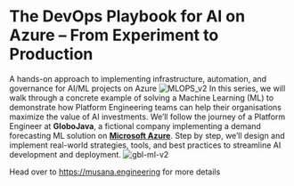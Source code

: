 # The DevOps Playbook for AI on Azure – From Experiment to Production
A hands-on approach to implementing infrastructure, automation, and governance for AI/ML projects on Azure
![MLOPS_v2](https://github.com/user-attachments/assets/4a936169-54a3-4605-8528-96fb25b3c09a)
In this series, we will walk through a concrete example of solving a Machine Learning (ML) to demonstrate how Platform Engineering teams can help their organisations maximize the value of AI investments. We’ll follow the journey of a Platform Engineer at **GloboJava**, a fictional company implementing a demand forecasting ML solution on **[Microsoft Azure](https://azure.microsoft.com/)**. Step by step, we’ll design and implement real-world strategies, tools, and best practices to streamline AI development and deployment.
![gbl-ml-v2](https://github.com/user-attachments/assets/0c00bf7d-9f59-4344-9af0-8ae00fb3fbfd)

Head over to https://musana.engineering for more details
